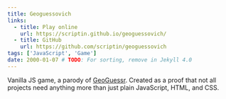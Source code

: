 ```yaml
---
title: Geoguessovich
links:
  - title: Play online
    url: https://scriptin.github.io/geoguessovich/
  - title: GitHub
    url: https://github.com/scriptin/geoguessovich
tags: ['JavaScript', 'Game']
date: 2000-01-07 # TODO: For sorting, remove in Jekyll 4.0
---
```

Vanilla JS game, a parody of [GeoGuessr](https://www.geoguessr.com/).
Created as a proof that not all projects need anything more than just plain JavaScript, HTML, and CSS.

